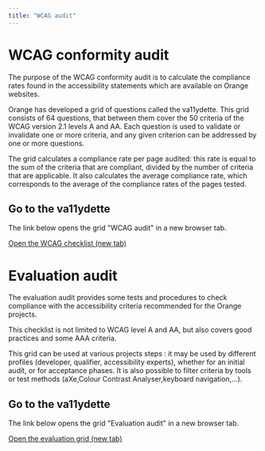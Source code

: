 ```yaml
---
title: "WCAG audit"
---
```


# WCAG conformity audit

The purpose of the WCAG conformity audit is to calculate the compliance rates found in the accessibility statements which are available on Orange websites. 

Orange has developed a grid of questions called the va11ydette. This grid consists of 64 questions, that between them cover the 50 criteria of the WCAG version 2.1 levels A and AA. Each question is used to validate or invalidate one or more criteria, and any given criterion can be addressed by one or more questions. 

The grid calculates a compliance rate per page audited: this rate is equal to the sum of the criteria that are compliant, divided by the number of criteria that are applicable. It also calculates the average compliance rate, which corresponds to the average of the compliance rates of the pages tested. 

## Go to the va11ydette

The link below opens the grid "WCAG audit" in a new browser tab.   

<a href="/fr/web/la-va11ydette/?list=wcag-web&lang=en" target="_blank" rel="noopener noreferrer" class="btn btn-secondary" title="Open the WCAG grid (new tab)">Open the WCAG checklist <span class="sr-only"> (new tab)</span></a>

# Evaluation audit

The evaluation audit provides some tests and procedures to check compliance with the accessibility criteria recommended for the Orange projects.

This checklist is not limited to WCAG level A and AA, but also covers good practices and some AAA criteria.

This grid can be used at various projects steps : it may be used by different profiles (developer, qualifier, accessibility experts), whether for an initial audit, or for acceptance phases. It is also possible to filter criteria by tools or test methods (aXe,Colour Contrast Analyser,keyboard navigation,...).

## Go to the va11ydette

The link below opens the grid "Evaluation audit" in a new browser tab.   

<a href="/fr/web/la-va11ydette/?list=audit-web&lang=en" target="_blank" rel="noopener noreferrer" class="btn btn-secondary" title="Open the evaluation grid (new tab)">Open the evaluation grid<span class="sr-only"> (new tab)</span></a>